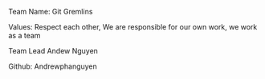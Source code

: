 Team Name: Git Gremlins

Values: Respect each other, We are responsible for our own work, we work as a team


Team Lead Andew Nguyen

Github: Andrewphanguyen

